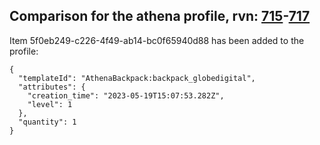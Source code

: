 ## Comparison for the athena profile, rvn: [715](https://github.com/PRO100KatYT/FortniteProfileRevisions/tree/main/profiles/athena/715%20athena.json)-[717](https://github.com/PRO100KatYT/FortniteProfileRevisions/tree/main/profiles/athena/717%20athena.json)

Item 5f0eb249-c226-4f49-ab14-bc0f65940d88 has been added to the profile:

```
{
  "templateId": "AthenaBackpack:backpack_globedigital",
  "attributes": {
    "creation_time": "2023-05-19T15:07:53.282Z",
    "level": 1
  },
  "quantity": 1
}
```

<br><br>
